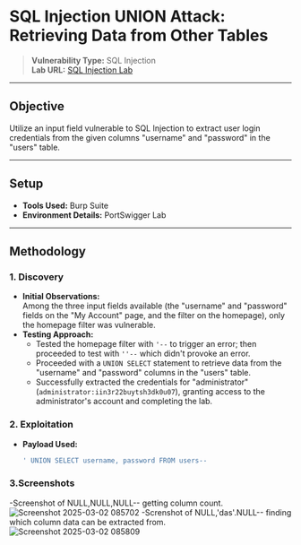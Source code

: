 # SQL Injection UNION Attack: Retrieving Data from Other Tables  

> **Vulnerability Type:** SQL Injection  
> **Lab URL:** [SQL Injection Lab](https://portswigger.net/web-security/sql-injection/union-attacks/lab-retrieve-data-from-other-tables)

---

## Objective  
Utilize an input field vulnerable to SQL Injection to extract user login credentials from the given columns "username" and "password" in the "users" table.

---

## Setup  
- **Tools Used:** Burp Suite  
- **Environment Details:** PortSwigger Lab  

---

## Methodology  

### 1. **Discovery**  
- **Initial Observations:**  
  Among the three input fields available (the "username" and "password" fields on the "My Account" page, and the filter on the homepage), only the homepage filter was vulnerable.  
- **Testing Approach:**  
  - Tested the homepage filter with `'--` to trigger an error; then proceeded to test with `''--` which didn't provoke an error.  
  - Proceeded with a `UNION SELECT` statement to retrieve data from the "username" and "password" columns in the "users" table.  
  - Successfully extracted the credentials for "administrator" (`administrator:iin3r22buytsh3dk0u07`), granting access to the administrator's account and completing the lab.

### 2. **Exploitation**  
- **Payload Used:**  
  ```sql
  ' UNION SELECT username, password FROM users--  

### 3.**Screenshots**
-Screenshot of NULL,NULL,NULL-- getting column count.
![Screenshot 2025-03-02 085702](https://github.com/user-attachments/assets/c3118754-2679-4498-8499-dd92eef33673)
-Screnshot of NULL,'das'.NULL-- finding which column data can be extracted from.
![Screenshot 2025-03-02 085809](https://github.com/user-attachments/assets/a379833d-1e99-446b-a4c0-39b88b43d94b)
